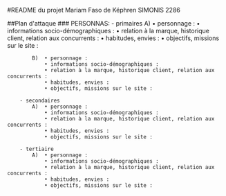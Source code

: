 #README du projet Mariam Faso de Képhren SIMONIS 2286


##Plan d'attaque
	### PERSONNAS: 
		- primaires
			A)	• personnage : 
				• informations socio-démographiques : 
				• relation à la marque, historique client, relation aux concurrents : 
				• habitudes, envies : 
				• objectifs, missions sur le site : 
         	
         	B)	• personnage : 
				• informations socio-démographiques : 
				• relation à la marque, historique client, relation aux concurrents : 
				• habitudes, envies : 						
				• objectifs, missions sur le site : 
	
		- secondaires
			A)	• personnage : 
				• informations socio-démographiques : 
			   	• relation à la marque, historique client, relation aux concurrents :
			   	• habitudes, envies :				
            	• objectifs, missions sur le site :
			
		- tertiaire
			A)	• personnage :
				• informations socio-démographiques :
			   	• relation à la marque, historique client, relation aux concurrents :
			   	• habitudes, envies :							
            	• objectifs, missions sur le site :
